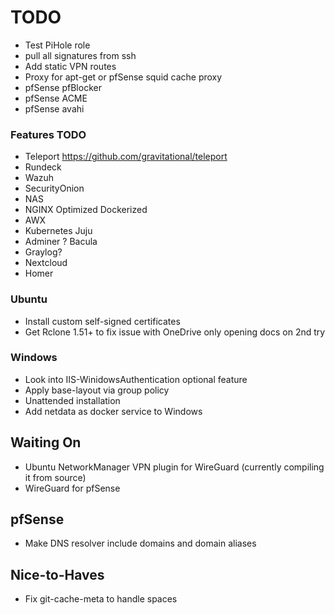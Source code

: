 # TODO

* Test PiHole role
* pull all signatures from ssh
* Add static VPN routes
* Proxy for apt-get or pfSense squid cache proxy
* pfSense pfBlocker
* pfSense ACME
* pfSense avahi

### Features TODO

* Teleport https://github.com/gravitational/teleport
* Rundeck
* Wazuh
* SecurityOnion
* NAS
* NGINX Optimized Dockerized
* AWX
* Kubernetes Juju
* Adminer
? Bacula
* Graylog?
* Nextcloud
* Homer

### Ubuntu

* Install custom self-signed certificates
* Get Rclone 1.51+ to fix issue with OneDrive only opening docs on 2nd try

### Windows

* Look into IIS-WinidowsAuthentication optional feature
* Apply base-layout via group policy
* Unattended installation
* Add netdata as docker service to Windows

## Waiting On

* Ubuntu NetworkManager VPN plugin for WireGuard (currently compiling it from source)
* WireGuard for pfSense

## pfSense

* Make DNS resolver include domains and domain aliases

## Nice-to-Haves

* Fix git-cache-meta to handle spaces
